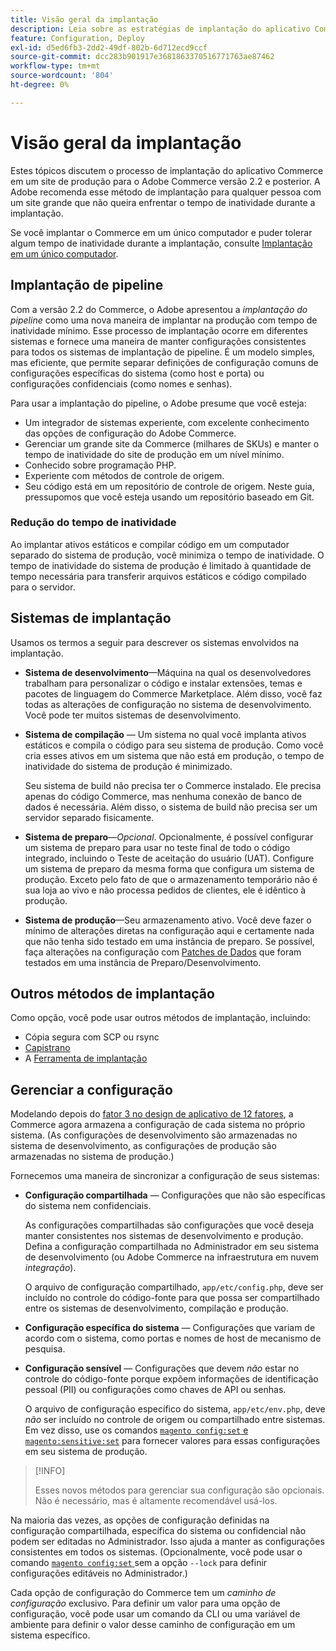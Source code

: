 ```yaml
---
title: Visão geral da implantação
description: Leia sobre as estratégias de implantação do aplicativo Commerce.
feature: Configuration, Deploy
exl-id: d5ed6fb3-2dd2-49df-802b-6d712ecd9ccf
source-git-commit: dcc283b901917e3681863370516771763ae87462
workflow-type: tm+mt
source-wordcount: '804'
ht-degree: 0%

---
```


# Visão geral da implantação

Estes tópicos discutem o processo de implantação do aplicativo Commerce em um site de produção para o Adobe Commerce versão 2.2 e posterior. A Adobe recomenda esse método de implantação para qualquer pessoa com um site grande que não queira enfrentar o tempo de inatividade durante a implantação.

Se você implantar o Commerce em um único computador e puder tolerar algum tempo de inatividade durante a implantação, consulte [Implantação em um único computador](../deployment/single-machine.md).

## Implantação de pipeline

Com a versão 2.2 do Commerce, o Adobe apresentou a _implantação do pipeline_ como uma nova maneira de implantar na produção com tempo de inatividade mínimo. Esse processo de implantação ocorre em diferentes sistemas e fornece uma maneira de manter configurações consistentes para todos os sistemas de implantação de pipeline. É um modelo simples, mas eficiente, que permite separar definições de configuração comuns de configurações específicas do sistema (como host e porta) ou configurações confidenciais (como nomes e senhas).

Para usar a implantação do pipeline, o Adobe presume que você esteja:

- Um integrador de sistemas experiente, com excelente conhecimento das opções de configuração do Adobe Commerce.
- Gerenciar um grande site da Commerce (milhares de SKUs) e manter o tempo de inatividade do site de produção em um nível mínimo.
- Conhecido sobre programação PHP.
- Experiente com métodos de controle de origem.
- Seu código está em um repositório de controle de origem. Neste guia, pressupomos que você esteja usando um repositório baseado em Git.

### Redução do tempo de inatividade

Ao implantar ativos estáticos e compilar código em um computador separado do sistema de produção, você minimiza o tempo de inatividade. O tempo de inatividade do sistema de produção é limitado à quantidade de tempo necessária para transferir arquivos estáticos e código compilado para o servidor.

## Sistemas de implantação

Usamos os termos a seguir para descrever os sistemas envolvidos na implantação.

- **Sistema de desenvolvimento**—Máquina na qual os desenvolvedores trabalham para personalizar o código e instalar extensões, temas e pacotes de linguagem do Commerce Marketplace. Além disso, você faz todas as alterações de configuração no sistema de desenvolvimento. Você pode ter muitos sistemas de desenvolvimento.

- **Sistema de compilação** — Um sistema no qual você implanta ativos estáticos e compila o código para seu sistema de produção. Como você cria esses ativos em um sistema que não está em produção, o tempo de inatividade do sistema de produção é minimizado.

  Seu sistema de build não precisa ter o Commerce instalado. Ele precisa apenas do código Commerce, mas nenhuma conexão de banco de dados é necessária. Além disso, o sistema de build não precisa ser um servidor separado fisicamente.

- **Sistema de preparo**—_Opcional_. Opcionalmente, é possível configurar um sistema de preparo para usar no teste final de todo o código integrado, incluindo o Teste de aceitação do usuário (UAT). Configure um sistema de preparo da mesma forma que configura um sistema de produção. Exceto pelo fato de que o armazenamento temporário não é sua loja ao vivo e não processa pedidos de clientes, ele é idêntico à produção.

- **Sistema de produção**—Seu armazenamento ativo. Você deve fazer o mínimo de alterações diretas na configuração aqui e certamente nada que não tenha sido testado em uma instância de preparo. Se possível, faça alterações na configuração com [Patches de Dados](https://developer.adobe.com/commerce/php/development/components/declarative-schema/patches/) que foram testados em uma instância de Preparo/Desenvolvimento.

## Outros métodos de implantação

Como opção, você pode usar outros métodos de implantação, incluindo:

- Cópia segura com SCP ou rsync
- [Capistrano](https://capistranorb.com/documentation/overview/what-is-capistrano)
- A [Ferramenta de implantação](https://deployer.org/)

## Gerenciar a configuração

Modelando depois do [fator 3 no design de aplicativo de 12 fatores](https://12factor.net/config), a Commerce agora armazena a configuração de cada sistema no próprio sistema. (As configurações de desenvolvimento são armazenadas no sistema de desenvolvimento, as configurações de produção são armazenadas no sistema de produção.)

Fornecemos uma maneira de sincronizar a configuração de seus sistemas:

- **Configuração compartilhada** — Configurações que não são específicas do sistema nem confidenciais.

  As configurações compartilhadas são configurações que você deseja manter consistentes nos sistemas de desenvolvimento e produção. Defina a configuração compartilhada no Administrador em seu sistema de desenvolvimento (ou Adobe Commerce na infraestrutura em nuvem _integração_).

  O arquivo de configuração compartilhado, `app/etc/config.php`, deve ser incluído no controle do código-fonte para que possa ser compartilhado entre os sistemas de desenvolvimento, compilação e produção.

- **Configuração específica do sistema** — Configurações que variam de acordo com o sistema, como portas e nomes de host de mecanismo de pesquisa.

- **Configuração sensível** — Configurações que devem _não_ estar no controle do código-fonte porque expõem informações de identificação pessoal (PII) ou configurações como chaves de API ou senhas.

  O arquivo de configuração específico do sistema, `app/etc/env.php`, deve _não_ ser incluído no controle de origem ou compartilhado entre sistemas. Em vez disso, use os comandos [`magento config:set` e `magento:sensitive:set`](../cli/set-configuration-values.md) para fornecer valores para essas configurações em seu sistema de produção.

>[!INFO]
>
>Esses novos métodos para gerenciar sua configuração são opcionais. Não é necessário, mas é altamente recomendável usá-los.

Na maioria das vezes, as opções de configuração definidas na configuração compartilhada, específica do sistema ou confidencial não podem ser editadas no Administrador. Isso ajuda a manter as configurações consistentes em todos os sistemas. (Opcionalmente, você pode usar o comando [`magento config:set` ](../cli/set-configuration-values.md) sem a opção `--lock` para definir configurações editáveis no Administrador.)

Cada opção de configuração do Commerce tem um _caminho de configuração_ exclusivo. Para definir um valor para uma opção de configuração, você pode usar um comando da CLI ou uma variável de ambiente para definir o valor desse caminho de configuração em um sistema específico.
